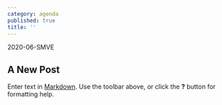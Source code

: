 ```yaml
---
category: agenda
published: true
title: ''
---
```

2020-06-SMVE
## A New Post

Enter text in [Markdown](http://daringfireball.net/projects/markdown/). Use the toolbar above, or click the **?** button for formatting help.
